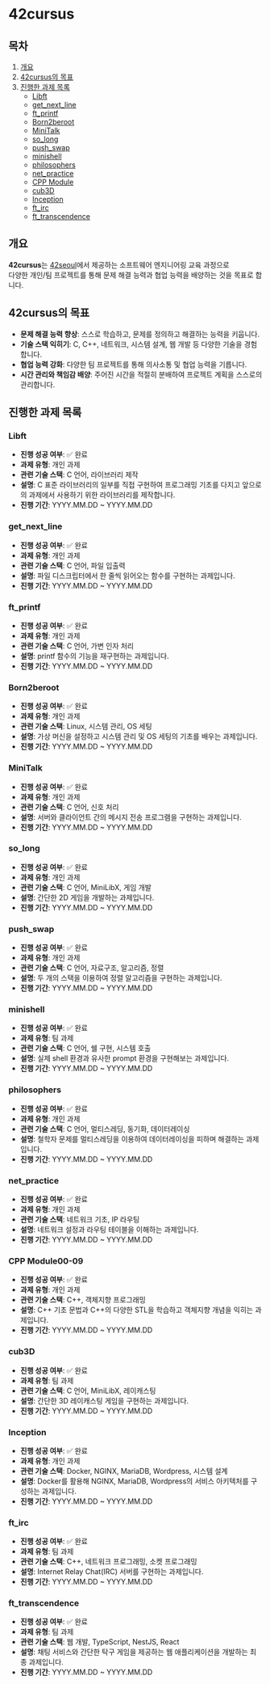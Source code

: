 # 42cursus

## 목차
1. [개요](#개요)
2. [42cursus의 목표](#42cursus의-목표)
3. [진행한 과제 목록](#진행한-과제-목록)
   - [Libft](#libft)
   - [get_next_line](#get_next_line)
   - [ft_printf](#ft_printf)
   - [Born2beroot](#born2beroot)
   - [MiniTalk](#minitalk)
   - [so_long](#so_long)
   - [push_swap](#push_swap)
   - [minishell](#minishell)
   - [philosophers](#philosophers)
   - [net_practice](#net_practice)
   - [CPP Module](#cpp-module)
   - [cub3D](#cub3d)
   - [Inception](#inception)
   - [ft_irc](#ft_irc)
   - [ft_transcendence](#ft_transcendence)

## 개요
**42cursus**는 [42seoul](https://42seoul.kr/seoul42/main/view)에서 제공하는 소프트웨어 엔지니어링 교육 과정으로<br/>
다양한 개인/팀 프로젝트를 통해 문제 해결 능력과 협업 능력을 배양하는 것을 목표로 합니다.

## 42cursus의 목표
- **문제 해결 능력 향상**: 스스로 학습하고, 문제를 정의하고 해결하는 능력을 키웁니다.
- **기술 스택 익히기**: C, C++, 네트워크, 시스템 설계, 웹 개발 등 다양한 기술을 경험합니다.
- **협업 능력 강화**: 다양한 팀 프로젝트를 통해 의사소통 및 협업 능력을 기릅니다.
- **시간 관리와 책임감 배양**: 주어진 시간을 적절히 분배하여 프로젝트 계획을 스스로의 관리합니다.

## 진행한 과제 목록
### Libft
- **진행 성공 여부**: ✅ 완료
- **과제 유형**: 개인 과제
- **관련 기술 스택**: C 언어, 라이브러리 제작
- **설명**: C 표준 라이브러리의 일부를 직접 구현하여 프로그래밍 기초를 다지고 앞으로의 과제에서 사용하기 위한 라이브러리를 제작합니다.
- **진행 기간**: YYYY.MM.DD ~ YYYY.MM.DD

### get_next_line
- **진행 성공 여부**: ✅ 완료
- **과제 유형**: 개인 과제
- **관련 기술 스택**: C 언어, 파일 입출력
- **설명**: 파일 디스크립터에서 한 줄씩 읽어오는 함수를 구현하는 과제입니다.
- **진행 기간**: YYYY.MM.DD ~ YYYY.MM.DD

### ft_printf
- **진행 성공 여부**: ✅ 완료
- **과제 유형**: 개인 과제
- **관련 기술 스택**: C 언어, 가변 인자 처리
- **설명**: printf 함수의 기능을 재구현하는 과제입니다.
- **진행 기간**: YYYY.MM.DD ~ YYYY.MM.DD

### Born2beroot
- **진행 성공 여부**: ✅ 완료
- **과제 유형**: 개인 과제
- **관련 기술 스택**: Linux, 시스템 관리, OS 세팅
- **설명**: 가상 머신을 설정하고 시스템 관리 및 OS 세팅의 기초를 배우는 과제입니다.
- **진행 기간**: YYYY.MM.DD ~ YYYY.MM.DD

### MiniTalk
- **진행 성공 여부**: ✅ 완료
- **과제 유형**: 개인 과제
- **관련 기술 스택**: C 언어, 신호 처리
- **설명**: 서버와 클라이언트 간의 메시지 전송 프로그램을 구현하는 과제입니다.
- **진행 기간**: YYYY.MM.DD ~ YYYY.MM.DD

### so_long
- **진행 성공 여부**: ✅ 완료
- **과제 유형**: 개인 과제
- **관련 기술 스택**: C 언어, MiniLibX, 게임 개발
- **설명**: 간단한 2D 게임을 개발하는 과제입니다.
- **진행 기간**: YYYY.MM.DD ~ YYYY.MM.DD

### push_swap
- **진행 성공 여부**: ✅ 완료
- **과제 유형**: 개인 과제
- **관련 기술 스택**: C 언어, 자료구조, 알고리즘, 정렬
- **설명**: 두 개의 스택을 이용하여 정렬 알고리즘을 구현하는 과제입니다.
- **진행 기간**: YYYY.MM.DD ~ YYYY.MM.DD

### minishell
- **진행 성공 여부**: ✅ 완료
- **과제 유형**: 팀 과제
- **관련 기술 스택**: C 언어, 쉘 구현, 시스템 호출
- **설명**: 실제 shell 환경과 유사한 prompt 환경을 구현해보는 과제입니다.
- **진행 기간**: YYYY.MM.DD ~ YYYY.MM.DD

### philosophers
- **진행 성공 여부**: ✅ 완료
- **과제 유형**: 개인 과제
- **관련 기술 스택**: C 언어, 멀티스레딩, 동기화, 데이터레이싱
- **설명**: 철학자 문제를 멀티스레딩을 이용하여 데이터레이싱을 피하며 해결하는 과제입니다.
- **진행 기간**: YYYY.MM.DD ~ YYYY.MM.DD

### net_practice
- **진행 성공 여부**: ✅ 완료
- **과제 유형**: 개인 과제
- **관련 기술 스택**: 네트워크 기초, IP 라우팅
- **설명**: 네트워크 설정과 라우팅 테이블을 이해하는 과제입니다.
- **진행 기간**: YYYY.MM.DD ~ YYYY.MM.DD

### CPP Module00-09
- **진행 성공 여부**: ✅ 완료
- **과제 유형**: 개인 과제
- **관련 기술 스택**: C++, 객체지향 프로그래밍
- **설명**: C++ 기초 문법과 C++의 다양한 STL을 학습하고 객체지향 개념을 익히는 과제입니다.
- **진행 기간**: YYYY.MM.DD ~ YYYY.MM.DD

### cub3D
- **진행 성공 여부**: ✅ 완료
- **과제 유형**: 팀 과제
- **관련 기술 스택**: C 언어, MiniLibX, 레이캐스팅
- **설명**: 간단한 3D 레이캐스팅 게임을 구현하는 과제입니다.
- **진행 기간**: YYYY.MM.DD ~ YYYY.MM.DD

### Inception
- **진행 성공 여부**: ✅ 완료
- **과제 유형**: 개인 과제
- **관련 기술 스택**: Docker, NGINX, MariaDB, Wordpress, 시스템 설계
- **설명**: Docker를 활용해 NGINX, MariaDB, Wordpress의 서비스 아키텍처를 구성하는 과제입니다.
- **진행 기간**: YYYY.MM.DD ~ YYYY.MM.DD

### ft_irc
- **진행 성공 여부**: ✅ 완료
- **과제 유형**: 팀 과제
- **관련 기술 스택**: C++, 네트워크 프로그래밍, 소켓 프로그래밍
- **설명**: Internet Relay Chat(IRC) 서버를 구현하는 과제입니다.
- **진행 기간**: YYYY.MM.DD ~ YYYY.MM.DD

### ft_transcendence
- **진행 성공 여부**: ✅ 완료
- **과제 유형**: 팀 과제
- **관련 기술 스택**: 웹 개발, TypeScript, NestJS, React
- **설명**: 채팅 서비스와 간단한 탁구 게임을 제공하는 웹 애플리케이션을 개발하는 최종 과제입니다.
- **진행 기간**: YYYY.MM.DD ~ YYYY.MM.DD
